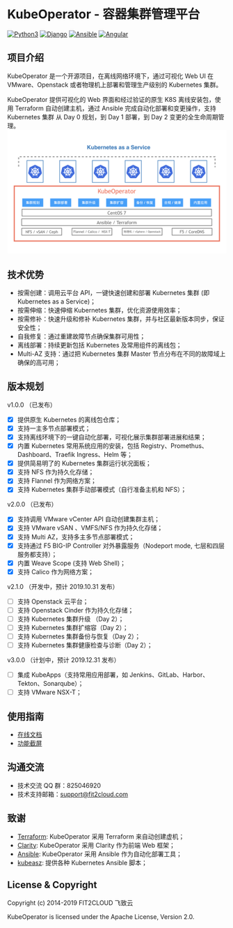 # KubeOperator - 容器集群管理平台

[![Python3](https://img.shields.io/badge/python-3.6-green.svg?style=plastic)](https://www.python.org/)
[![Django](https://img.shields.io/badge/django-2.1-brightgreen.svg?style=plastic)](https://www.djangoproject.com/)
[![Ansible](https://img.shields.io/badge/ansible-2.6.5-blue.svg?style=plastic)](https://www.ansible.com/)
[![Angular](https://img.shields.io/badge/angular-7.0.4-red.svg?style=plastic)](https://www.angular.cn/)

## 项目介绍

KubeOperator 是一个开源项目，在离线网络环境下，通过可视化 Web UI 在 VMware、Openstack 或者物理机上部署和管理生产级别的 Kubernetes 集群。

KubeOperator 提供可视化的 Web 界面和经过验证的原生 K8S 离线安装包，使用 Terraform 自动创建主机，通过 Ansible 完成自动化部署和变更操作，支持 Kubernetes 集群 从 Day 0 规划，到 Day 1 部署，到 Day 2 变更的全生命周期管理。
![overview](https://github.com/KubeOperator/docs/blob/master/website/static/img/KubeOperator.jpeg?raw=true)

## 技术优势

-  按需创建：调用云平台 API，一键快速创建和部署 Kubernetes 集群 (即 Kubernetes as a Service)；
-  按需伸缩：快速伸缩 Kubernetes 集群，优化资源使用效率；
-  按需修补：快速升级和修补 Kubernetes 集群，并与社区最新版本同步，保证安全性；
-  自我修复：通过重建故障节点确保集群可用性；
-  离线部署：持续更新包括 Kubernetes 及常用组件的离线包；
-  Multi-AZ 支持：通过把 Kubernetes 集群 Master 节点分布在不同的故障域上确保的高可用；

## 版本规划

 v1.0.0 （已发布）

- [x] 提供原生 Kubernetes 的离线包仓库；
- [x] 支持一主多节点部署模式；
- [x] 支持离线环境下的一键自动化部署，可视化展示集群部署进展和结果；
- [x] 内置 Kubernetes 常用系统应用的安装，包括 Registry、Promethus、Dashboard、Traefik Ingress、Helm 等；
- [x] 提供简易明了的 Kubernetes 集群运行状况面板；
- [x] 支持 NFS 作为持久化存储；
- [x] 支持 Flannel 作为网络方案；
- [x] 支持 Kubernetes 集群手动部署模式（自行准备主机和 NFS）；

 v2.0.0 （已发布）

- [x] 支持调用 VMware vCenter API 自动创建集群主机；
- [x] 支持 VMware vSAN 、VMFS/NFS 作为持久化存储；
- [x] 支持 Multi AZ，支持多主多节点部署模式；
- [x] 支持通过 F5 BIG-IP Controller 对外暴露服务（Nodeport mode, 七层和四层服务都支持）；
- [x] 内置 Weave Scope (支持 Web Shell)；
- [x] 支持 Calico 作为网络方案；

 v2.1.0 （开发中，预计 2019.10.31 发布）
 
- [ ] 支持 Openstack 云平台；
- [ ] 支持 Openstack Cinder 作为持久化存储；
- [ ] 支持 Kubernetes 集群升级 （Day 2）；
- [ ] 支持 Kubernetes 集群扩缩容（Day 2）；
- [ ] 支持 Kubernetes 集群备份与恢复（Day 2）；
- [ ] 支持 Kubernetes 集群健康检查与诊断（Day 2）；

 v3.0.0 （计划中，预计 2019.12.31 发布）

- [ ] 集成 KubeApps（支持常用应用部署，如 Jenkins、GitLab、Harbor、Tekton、Sonarqube）；
- [ ] 支持 VMware NSX-T；
 
 ## 使用指南

-  [在线文档](https://docs.kubeoperator.io/)
-  [功能截屏](http://kubeoperator.io/index.html#screenshot)

 ## 沟通交流
 
- 技术交流 QQ 群：825046920
- 技术支持邮箱：support@fit2cloud.com

## 致谢

- [Terraform](https://github.com/hashicorp/terraform): KubeOperator 采用 Terraform 来自动创建虚机；
- [Clarity](https://github.com/vmware/clarity/): KubeOperator 采用 Clarity 作为前端 Web 框架；
- [Ansible](https://github.com/ansible/ansible): KubeOperator 采用 Ansible 作为自动化部署工具；
- [kubeasz](https://github.com/easzlab/kubeasz): 提供各种 Kubernetes Ansible 脚本；

## License & Copyright

Copyright (c) 2014-2019 FIT2CLOUD 飞致云

KubeOperator is licensed under the Apache License, Version 2.0.
